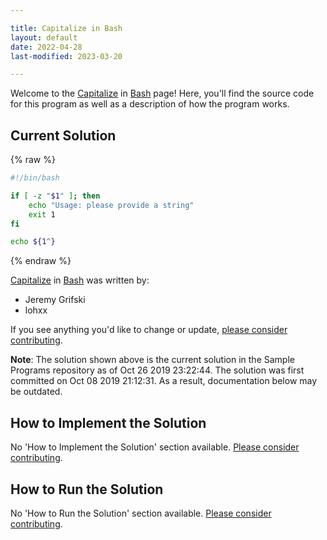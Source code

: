 ```yaml
---

title: Capitalize in Bash
layout: default
date: 2022-04-28
last-modified: 2023-03-20

---
```


Welcome to the [Capitalize](https://sampleprograms.io/projects/capitalize) in [Bash](https://sampleprograms.io/languages/bash) page! Here, you'll find the source code for this program as well as a description of how the program works.

## Current Solution

{% raw %}

```bash
#!/bin/bash

if [ -z "$1" ]; then
    echo "Usage: please provide a string"
    exit 1
fi

echo ${1^}
```

{% endraw %}

[Capitalize](https://sampleprograms.io/projects/capitalize) in [Bash](https://sampleprograms.io/languages/bash) was written by:

- Jeremy Grifski
- lohxx

If you see anything you'd like to change or update, [please consider contributing](https://github.com/TheRenegadeCoder/sample-programs).

**Note**: The solution shown above is the current solution in the Sample Programs repository as of Oct 26 2019 23:22:44. The solution was first committed on Oct 08 2019 21:12:31. As a result, documentation below may be outdated.

## How to Implement the Solution

No 'How to Implement the Solution' section available. [Please consider contributing](https://github.com/TheRenegadeCoder/sample-programs-website).

## How to Run the Solution

No 'How to Run the Solution' section available. [Please consider contributing](https://github.com/TheRenegadeCoder/sample-programs-website).